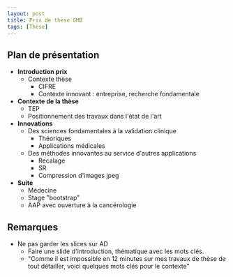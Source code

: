 ```yaml
---
layout: post
title: Prix de thèse GMB
tags: [Thèse]
---
```


<!---
<p align="center">
  <img src="/assets/img/medecine/oph_32.png" style="width:90%"/>
  <br>
    <em>Impacts et positions compensatrices</em>
</p>
--->

## Plan de présentation

- **Introduction prix**
  - Contexte thèse
    - CIFRE
    - Contexte innovant : entreprise, recherche fondamentale
- **Contexte de la thèse**
  - TEP
  - Positionnement des travaux dans l'état de l'art
- **Innovations**
  - Des sciences fondamentales à la validation clinique
    - Théoriques
    - Applications médicales
  - Des méthodes innovantes au service d'autres applications
    - Recalage
    - SR
    - Compression d'images jpeg
- **Suite**
  - Médecine
  - Stage "bootstrap"
  - AAP avec ouverture à la cancérologie

## Remarques

- Ne pas garder les slices sur AD
  - Faire une slide d'introduction, thématique avec les mots clés.
  - "Comme il est impossible en 12 minutes sur mes travaux de thèse de tout détailler, voici quelques mots clés pour le contexte"

